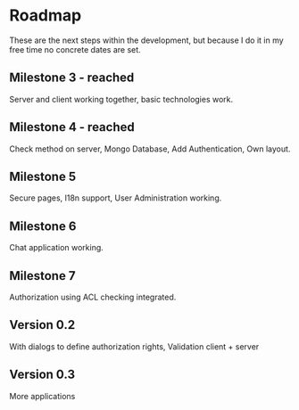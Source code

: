 # Roadmap

These are the next steps within the development, but because I do it in my free time no concrete dates are set.

## Milestone 3 - reached

Server and client working together, basic technologies work.

## Milestone 4 - reached

Check method on server,
Mongo Database,
Add Authentication,
Own layout.

## Milestone 5

Secure pages,
I18n support,
User Administration working.

## Milestone 6

Chat application working.

## Milestone 7

Authorization using ACL checking integrated.

## Version 0.2

With dialogs to define authorization rights,
Validation client + server

## Version 0.3

More applications
